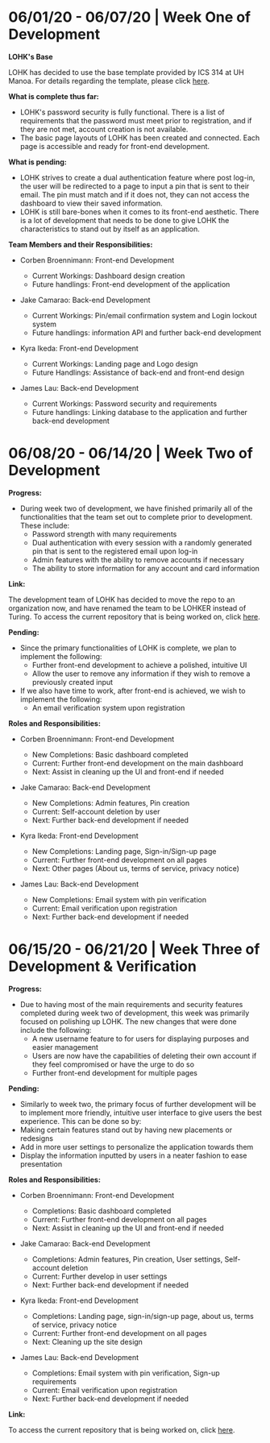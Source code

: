 <h1><b>06/01/20 - 06/07/20 | Week One of Development</b></h1>

<b>LOHK's Base</b>

LOHK has decided to use the base template provided by ICS 314 at UH Manoa. For details regarding the template, please click [here](http://ics-software-engineering.github.io/meteor-application-template-react/).

<b>What is complete thus far:</b>

- LOHK's password security is fully functional. There is a list of requirements that the password must meet prior to registration, and if they are not met, account creation is not available.
- The basic page layouts of LOHK has been created and connected. Each page is accessible and ready for front-end development.

<b>What is pending:</b>

- LOHK strives to create a dual authentication feature where post log-in, the user will be redirected to a page to input a pin that is sent to their email. The pin must match and if it does not, they can not access the dashboard to view their saved information.
- LOHK is still bare-bones when it comes to its front-end aesthetic. There is a lot of development that needs to be done to give LOHK the characteristics to stand out by itself as an application. 

<b>Team Members and their Responsibilities:</b>

- Corben Broennimann: Front-end Development
  - Current Workings: Dashboard design creation 
  - Future handlings: Front-end development of the application
  
- Jake Camarao: Back-end Development
  - Current Workings: Pin/email confirmation system and Login lockout system
  - Future handlings: information API and further back-end development
  
- Kyra Ikeda: Front-end Development
  - Current Workings: Landing page and Logo design
  - Future Handlings: Assistance of back-end and front-end design

- James Lau: Back-end Development
  - Current Workings: Password security and requirements
  - Future handlings: Linking database to the application and further back-end development

<h1><b>06/08/20 - 06/14/20 | Week Two of Development</b></h1>
<b>Progress:</b>

- During week two of development, we have finished primarily all of the functionalities that the team set out to complete prior to development. These include:
  - Password strength with many requirements
  - Dual authentication with every session with a randomly generated pin that is sent to the registered email upon log-in
  - Admin features with the ability to remove accounts if necessary
  - The ability to store information for any account and card information

<b>Link:</b>

The development team of LOHK has decided to move the repo to an organization now, and have renamed the team to be LOHKER instead of Turing. To access the current repository that is being worked on, click [here](https://github.com/LOHKER/LOHK).

<b>Pending:</b>

- Since the primary functionalities of LOHK is complete, we plan to implement the following:
  - Further front-end development to achieve a polished, intuitive UI
  - Allow the user to remove any information if they wish to remove a previously created input
- If we also have time to work, after front-end is achieved, we wish to implement the following:
  - An email verification system upon registration

<b>Roles and Responsibilities:</b>

- Corben Broennimann: Front-end Development
  - New Completions: Basic dashboard completed
  - Current: Further front-end development on the main dashboard
  - Next: Assist in cleaning up the UI and front-end if needed
  
- Jake Camarao: Back-end Development
  - New Completions: Admin features, Pin creation
  - Current: Self-account deletion by user
  - Next: Further back-end development if needed
  
- Kyra Ikeda: Front-end Development
  - New Completions: Landing page, Sign-in/Sign-up page
  - Current: Further front-end development on all pages
  - Next: Other pages (About us, terms of service, privacy notice)

- James Lau: Back-end Development
  - New Completions: Email system with pin verification
  - Current: Email verification upon registration
  - Next: Further back-end development if needed
  
<h1><b>06/15/20 - 06/21/20 | Week Three of Development & Verification</b></h1>
<b>Progress:</b>

- Due to having most of the main requirements and security features completed during week two of development, this week was primarily focused on polishing up LOHK. The new changes that were done include the following:
  - A new username feature to for users for displaying purposes and easier management
  - Users are now have the capabilities of deleting their own account if they feel compromised or have the urge to do so
  - Further front-end development for multiple pages 
  
<b>Pending:</b>
  
  - Similarly to week two, the primary focus of further development will be to implement more friendly, intuitive user interface to give users the best experience. This can be done so by:
   - Making certain features stand out by having new placements or redesigns
   - Add in more user settings to personalize the application towards them
   - Display the information inputted by users in a neater fashion to ease presentation
   
<b>Roles and Responsibilities:</b>

- Corben Broennimann: Front-end Development
  - Completions: Basic dashboard completed
  - Current: Further front-end development on all pages
  - Next: Assist in cleaning up the UI and front-end if needed
  
- Jake Camarao: Back-end Development
  - Completions: Admin features, Pin creation, User settings, Self-account deletion
  - Current: Further develop in user settings
  - Next: Further back-end development if needed
  
- Kyra Ikeda: Front-end Development
  - Completions: Landing page, sign-in/sign-up page, about us, terms of service, privacy notice
  - Current: Further front-end development on all pages
  - Next: Cleaning up the site design

- James Lau: Back-end Development
  - Completions: Email system with pin verification, Sign-up requirements
  - Current: Email verification upon registration
  - Next: Further back-end development if needed
   
<b>Link:</b>

To access the current repository that is being worked on, click [here](https://github.com/LOHKER/LOHK).
